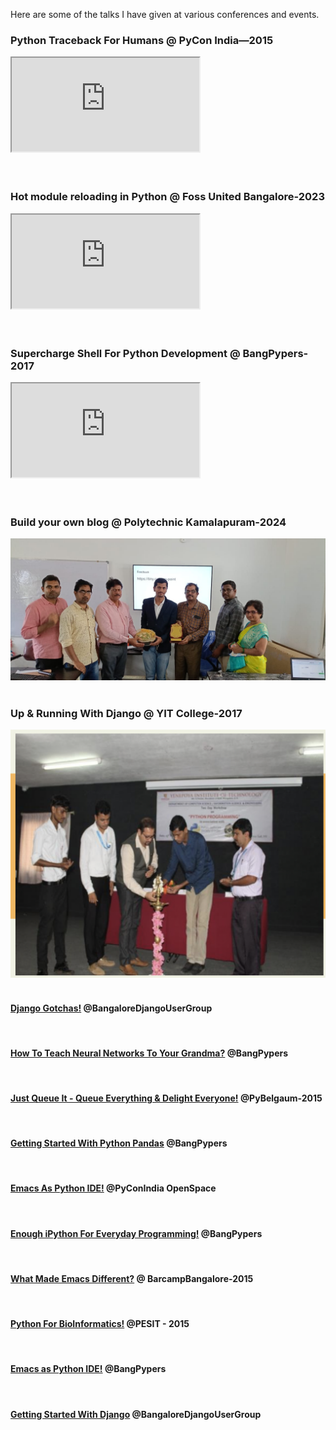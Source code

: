 <!--
.. title: Tech Talks
.. slug: talks
.. date: 2017-08-24 13:29:59 UTC
.. tags: tech
.. category: talks
.. link:
.. description: Talks given by chillar anand at various conferences
.. type: text
-->


Here are some of the talks I have given at various conferences and events.

### Python Traceback For Humans @ PyCon India—2015

<div class="embed-responsive embed-responsive-16by9">
<iframe class="embed-responsive-item" src="https://www.youtube.com/embed/EGhG8VEatBE" allowfullscreen>
</iframe>
</div>

<br />
<br />


### Hot module reloading in Python @ Foss United Bangalore-2023

<div class="embed-responsive embed-responsive-16by9">
<iframe class="embed-responsive-item" src="https://www.youtube.com/embed/7SnkgiI8-PU" allowfullscreen>
</iframe>
</div>

<br />
<br />


### Supercharge Shell For Python Development @ BangPypers-2017

<div class="embed-responsive embed-responsive-16by9">
<iframe class="embed-responsive-item" src="https://www.youtube.com/embed/lvmJ0tWCjFA" allowfullscreen>
</iframe>
</div>

<br />
<br />

### Build your own blog @ Polytechnic Kamalapuram-2024

<img src="/images/build-your-blog.jpeg" class="img-responsive" alt="Build your own blog" />

<br />
<br />

### Up & Running With Django @ YIT College-2017

<img src="/images/django-yit.png" class="img-responsive" alt="Django Workshop at YIT College" />


<br />
<br />

#### [Django Gotchas!](http://chillaranand.github.io/django-gotcha/) @BangaloreDjangoUserGroup

<br />


#### [How To Teach Neural Networks To Your Grandma?](https://chillaranand.github.io/neural-networks-101/) @BangPypers
<br />


#### [Just Queue It - Queue Everything & Delight Everyone!](http://chillaranand.github.io/just-queue-it/) @PyBelgaum-2015
<br />


#### [Getting Started With Python Pandas](http://chillaranand.github.io/pandas-101/) @BangPypers
<br />


#### [Emacs As Python IDE!](http://chillaranand.github.io/emacs-py-ide/) @PyConIndia OpenSpace
<br />


#### [Enough iPython For Everyday Programming!](http://chillaranand.github.io/everyday-ipython/) @BangPypers
<br />


#### [What Made Emacs Different?](http://chillaranand.github.io/emacs-different/) @ BarcampBangalore-2015
<br />



#### [Python For BioInformatics!](http://chillaranand.github.io/py-bio/) @PESIT - 2015
<br />



#### [Emacs as Python IDE!](http://chillaranand.github.io/emacs-py-ide/) @BangPypers
<br />



#### [Getting Started With Django](http://chillaranand.github.io/django-bookmarks/) @BangaloreDjangoUserGroup
<br />
